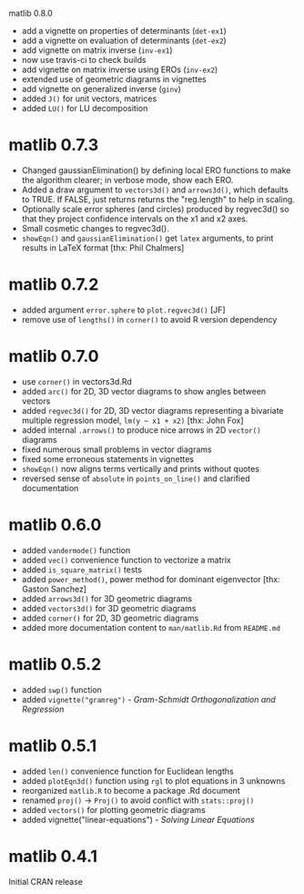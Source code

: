 matlib 0.8.0

- add a vignette on properties of determinants (`det-ex1`)
- add a vignette on evaluation of determinants (`det-ex2`)
- add vignette on matrix inverse (`inv-ex1`)
- now use travis-ci to check builds
- add vignette on matrix inverse using EROs (`inv-ex2`)
- extended use of geometric diagrams in vignettes
- add vignette on generalized inverse (`ginv`)
- added `J()` for unit vectors, matrices
- added `LU()` for LU decomposition

# matlib 0.7.3

- Changed gaussianElimination() by defining local ERO functions to make the algorithm clearer; in verbose mode, show each ERO.
- Added a draw argument to `vectors3d()` and `arrows3d()`, which defaults to TRUE. If FALSE, just returns 
  returns the "reg.length" to help in scaling.
- Optionally scale error spheres (and circles) produced by regvec3d() so that they project confidence intervals on the x1 and x2 axes.
- Small cosmetic changes to regvec3d().
- `showEqn()` and `gaussianElimination()` get `latex` arguments, to print results in LaTeX format [thx: Phil Chalmers]


# matlib 0.7.2

- added argument `error.sphere` to `plot.regvec3d()` [JF]
- remove use of `lengths()` in `corner()` to avoid R version dependency


# matlib 0.7.0

- use `corner()` in vectors3d.Rd
- added `arc()` for 2D, 3D vector diagrams to show angles between vectors
- added `regvec3d()` for 2D, 3D vector diagrams representing a bivariate multiple regression model, `lm(y ~ x1 + x2)` [thx: John Fox]
- added internal `.arrows()` to produce nice arrows in 2D `vector()` diagrams
- fixed numerous small problems in vector diagrams
- fixed some erroneous statements in vignettes
- `showEqn()` now aligns terms vertically and prints without quotes
- reversed sense of `absolute` in `points_on_line()` and clarified documentation

# matlib 0.6.0

- added `vandermode()` function
- added `vec()` convenience function to vectorize a matrix
- added `is_square_matrix()` tests
- added `power_method()`, power method for dominant eigenvector [thx: Gaston Sanchez]
- added `arrows3d()` for 3D geometric diagrams
- added `vectors3d()` for 3D geometric diagrams
- added `corner()` for 2D, 3D geometric diagrams
- added more documentation content to `man/matlib.Rd` from `README.md`


# matlib 0.5.2

- added `swp()` function
- added `vignette("gramreg")` - *Gram-Schmidt Orthogonalization and Regression*

# matlib 0.5.1

- added `len()` convenience function for Euclidean lengths
- added `plotEqn3d()` function using `rgl` to plot equations in 3 unknowns
- reorganized `matlib.R` to become a package .Rd document
- renamed `proj()` -> `Proj()` to avoid conflict with `stats::proj()`
- added `vectors()` for plotting geometric diagrams
- added vignette("linear-equations") - *Solving Linear Equations*

# matlib 0.4.1

Initial CRAN release


